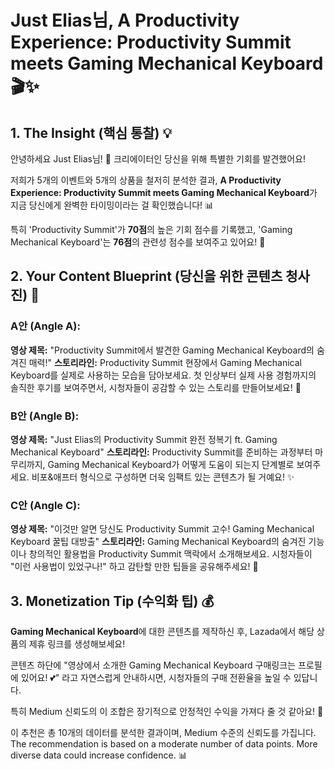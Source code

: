# Just Elias님, A Productivity Experience: Productivity Summit meets Gaming Mechanical Keyboard 🎬✨

## 1. The Insight (핵심 통찰) 💡

안녕하세요 Just Elias님! 👋 크리에이터인 당신을 위해 특별한 기회를 발견했어요! 

저희가 5개의 이벤트와 5개의 상품을 철저히 분석한 결과, **A Productivity Experience: Productivity Summit meets Gaming Mechanical Keyboard**가 지금 당신에게 완벽한 타이밍이라는 걸 확인했습니다! 📊

특히 'Productivity Summit'가 **70점**의 높은 기회 점수를 기록했고, 'Gaming Mechanical Keyboard'는 **76점**의 관련성 점수를 보여주고 있어요! 🚀

## 2. Your Content Blueprint (당신을 위한 콘텐츠 청사진) 🎨

### A안 (Angle A): 
**영상 제목:** "Productivity Summit에서 발견한 Gaming Mechanical Keyboard의 숨겨진 매력!"
**스토리라인:** Productivity Summit 현장에서 Gaming Mechanical Keyboard를 실제로 사용하는 모습을 담아보세요. 첫 인상부터 실제 사용 경험까지의 솔직한 후기를 보여주면서, 시청자들이 공감할 수 있는 스토리를 만들어보세요! 🎥

### B안 (Angle B):
**영상 제목:** "Just Elias의 Productivity Summit 완전 정복기 ft. Gaming Mechanical Keyboard"
**스토리라인:** Productivity Summit를 준비하는 과정부터 마무리까지, Gaming Mechanical Keyboard가 어떻게 도움이 되는지 단계별로 보여주세요. 비포&애프터 형식으로 구성하면 더욱 임팩트 있는 콘텐츠가 될 거예요! ✨

### C안 (Angle C):
**영상 제목:** "이것만 알면 당신도 Productivity Summit 고수! Gaming Mechanical Keyboard 꿀팁 대방출"
**스토리라인:** Gaming Mechanical Keyboard의 숨겨진 기능이나 창의적인 활용법을 Productivity Summit 맥락에서 소개해보세요. 시청자들이 "이런 사용법이 있었구나!" 하고 감탄할 만한 팁들을 공유해주세요! 💫

## 3. Monetization Tip (수익화 팁) 💰

**Gaming Mechanical Keyboard**에 대한 콘텐츠를 제작하신 후, Lazada에서 해당 상품의 제휴 링크를 생성해보세요! 

콘텐츠 하단에 "영상에서 소개한 Gaming Mechanical Keyboard 구매링크는 프로필에 있어요! 💕" 라고 자연스럽게 안내하시면, 시청자들의 구매 전환율을 높일 수 있답니다. 

특히 Medium 신뢰도의 이 조합은 장기적으로 안정적인 수익을 가져다 줄 것 같아요! 🎯

이 추천은 총 10개의 데이터를 분석한 결과이며, Medium 수준의 신뢰도를 가집니다. The recommendation is based on a moderate number of data points. More diverse data could increase confidence. 📊